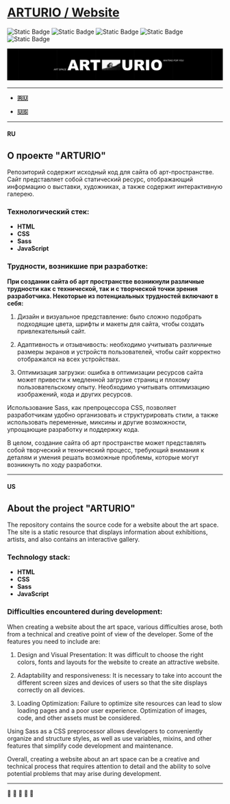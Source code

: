 # [ARTURIO / Website](https://roveqa.github.io/ARTURIO/)
<img alt="Static Badge" src="https://img.shields.io/badge/HTML-black?style=for-the-badge&logo=html5"> <img alt="Static Badge" src="https://img.shields.io/badge/CSS-black?style=for-the-badge&logo=CSS3&logoColor=1572B6"> <img alt="Static Badge" src="https://img.shields.io/badge/java script-black?style=for-the-badge&logo=JavaScript"> <img alt="Static Badge" src="https://img.shields.io/badge/sass-black?style=for-the-badge&logo=sass"> <img alt="Static Badge" src="https://img.shields.io/badge/figma-black?style=for-the-badge&logo=figma">

![COVER](https://github.com/Roveqa/ARTURIO/blob/main/git-cover.jpg)
___
+ **[:ru:](#ru)**

+ **[:us:](#us)**
___
#### RU
## О проекте "ARTURIO"
Репозиторий содержит исходный код для сайта об арт-пространстве. Сайт представляет собой статический ресурс, отображающий информацию о выставки, художниках, а также содержит интерактивную галерею.

### **Технологический стек:**

 + **HTML**
 + **CSS**
 + **Sass**
 + **JavaScript**

### **Трудности, возникшие при разработке:**

**При создании сайта об арт пространстве возникнули различные трудности как с технической, так и с творческой точки зрения разработчика. Некоторые из потенциальных трудностей включают в себя:**

1. Дизайн и визуальное представление: было сложно подобрать подходящие цвета, шрифты и макеты для сайта, чтобы создать привлекательный сайт.

2. Адаптивность и отзывчивость: необходимо учитывать различные размеры экранов и устройств пользователей, чтобы сайт корректно отображался на всех устройствах.

3. Оптимизация загрузки: ошибка в оптимизации ресурсов сайта может привести к медленной загрузке страниц и плохому пользовательскому опыту. Необходимо учитывать оптимизацию изображений, кода и других ресурсов.

Использование Sass, как препроцессора CSS, позволяет разработчикам удобно организовать и структурировать стили, а также использовать переменные, миксины и другие возможности, упрощающие разработку и поддержку кода.

В целом, создание сайта об арт пространстве может представлять собой творческий и технический процесс, требующий внимания к деталям и умения решать возможные проблемы, которые могут возникнуть по ходу разработки.
___
#### US
## About the project "ARTURIO"
The repository contains the source code for a website about the art space. The site is a static resource that displays information about exhibitions, artists, and also contains an interactive gallery.

### **Technology stack:**

 + **HTML**
 + **CSS**
 + **Sass**
 + **JavaScript**

### **Difficulties encountered during development:**

When creating a website about the art space, various difficulties arose, both from a technical and creative point of view of the developer. Some of the features you need to include are:

1. Design and Visual Presentation: It was difficult to choose the right colors, fonts and layouts for the website to create an attractive website.

2. Adaptability and responsiveness: It is necessary to take into account the different screen sizes and devices of users so that the site displays correctly on all devices.

3. Loading Optimization: Failure to optimize site resources can lead to slow loading pages and a poor user experience. Optimization of images, code, and other assets must be considered.

Using Sass as a CSS preprocessor allows developers to conveniently organize and structure styles, as well as use variables, mixins, and other features that simplify code development and maintenance.

Overall, creating a website about an art space can be a creative and technical process that requires attention to detail and the ability to solve potential problems that may arise during development.

___
:fried_shrimp: :fried_shrimp: :fried_shrimp: :fried_shrimp: :fried_shrimp:
